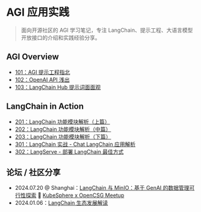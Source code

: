 # AGI 应用实践

> 面向开源社区的 AGI 学习笔记，专注 LangChain、提示工程、大语言模型开放接口的介绍和实践经验分享。

## AGI Overview

- [101：AGI 提示工程指北](https://agi-talks.vercel.app/101-prompt-engineering/)
- [102：OpenAI API 浅出](https://agi-talks.vercel.app/102-openai-api/)
- [103：LangChain Hub 提示词面面观](https://agi-talks.vercel.app/103-prompt-landscape/)

## LangChain in Action

- [201：LangChain 功能模块解析（上篇）](https://agi-talks.vercel.app/201-langchain-modules/)
- [202：LangChain 功能模块解析（中篇）](https://agi-talks.vercel.app/202-langchain-chains/)
- [203：LangChain 功能模块解析（下篇）](https://agi-talks.vercel.app/203-langchain-agents/)
- [301：LangChain 实战 - Chat LangChain 应用解析](https://agi-talks.vercel.app/301-langchain-chatdoc)
- [302：LangServe - 部署 LangChain 最佳方式](https://agi-talks.vercel.app/302-langserve)

## 论坛 / 社区分享

- 2024.07.20 @ Shanghai：[LangChain 与 MinIO：基于 GenAI 的数据管理可行性探索](https://agi-talks.vercel.app/240720-langchain-minio/) 📍 [KubeSphere x OpenCSG Meetup](https://mp.weixin.qq.com/s/YB1M3oTR2NIrdOovoquEBA)
- 2024.01.06：[LangChain 生态发展解读](https://agi-talks.vercel.app/240106-langchain-status/)